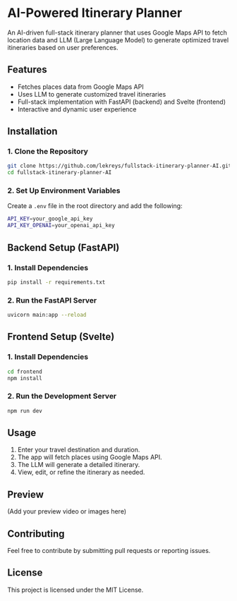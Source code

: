# AI-Powered Itinerary Planner

An AI-driven full-stack itinerary planner that uses Google Maps API to fetch location data and LLM (Large Language Model) to generate optimized travel itineraries based on user preferences.

## Features
- Fetches places data from Google Maps API
- Uses LLM to generate customized travel itineraries
- Full-stack implementation with FastAPI (backend) and Svelte (frontend)
- Interactive and dynamic user experience

## Installation

### 1. Clone the Repository
```sh
git clone https://github.com/lekreys/fullstack-itinerary-planner-AI.git
cd fullstack-itinerary-planner-AI
```

### 2. Set Up Environment Variables
Create a `.env` file in the root directory and add the following:
```sh
API_KEY=your_google_api_key
API_KEY_OPENAI=your_openai_api_key
```

## Backend Setup (FastAPI)

### 1. Install Dependencies
```sh
pip install -r requirements.txt
```

### 2. Run the FastAPI Server
```sh
uvicorn main:app --reload
```

## Frontend Setup (Svelte)

### 1. Install Dependencies
```sh
cd frontend
npm install
```

### 2. Run the Development Server
```sh
npm run dev
```

## Usage
1. Enter your travel destination and duration.
2. The app will fetch places using Google Maps API.
3. The LLM will generate a detailed itinerary.
4. View, edit, or refine the itinerary as needed.

## Preview
(Add your preview video or images here)

## Contributing
Feel free to contribute by submitting pull requests or reporting issues.

## License
This project is licensed under the MIT License.

